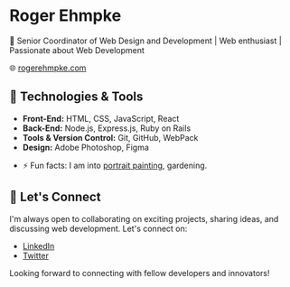 # Roger Ehmpke

🚀 Senior Coordinator of Web Design and Development | Web enthusiast | Passionate about Web Development

🌐 [rogerehmpke.com](https://www.rogerehmpke.com")

## 🔧 Technologies & Tools

- **Front-End:** HTML, CSS, JavaScript, React
- **Back-End:** Node.js, Express.js, Ruby on Rails
- **Tools & Version Control:** Git, GitHub, WebPack
- **Design:** Adobe Photoshop, Figma

<ul>
    <li>⚡ Fun facts: I am into <a href="https://www.oilstrokes.com">portrait painting</a>, gardening.
</ul>

## 💬 Let's Connect

I'm always open to collaborating on exciting projects, sharing ideas, and discussing web development. Let's connect on:

- [LinkedIn](https://www.linkedin.com/in/rogerehmpke/)
- [Twitter](https://twitter.com/rehmpke)

Looking forward to connecting with fellow developers and innovators!
<!--
**rehmpke/rehmpke** is a ✨ _special_ ✨ repository because its `README.md` (this file) appears on your GitHub profile.
### Hi there 👋
Here are some ideas to get you started:

- 🔭 I’m currently working on ...
- 🌱 I’m currently learning ...
- 👯 I’m looking to collaborate on ...
- 🤔 I’m looking for help with ...
- 💬 Ask me about ...
- 📫 How to reach me: ...
- 😄 Pronouns: ...
- ⚡ Fun fact: ...
-->

